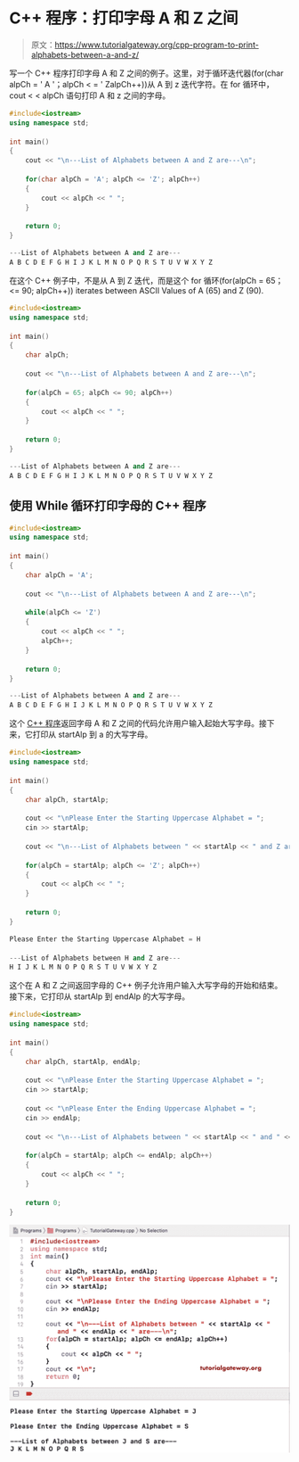 # C++ 程序：打印字母 A 和 Z 之间

> 原文：<https://www.tutorialgateway.org/cpp-program-to-print-alphabets-between-a-and-z/>

写一个 C++ 程序打印字母 A 和 Z 之间的例子。这里，对于循环迭代器(for(char alpCh = ' A '；alpCh < = ' ZalpCh++))从 A 到 z 迭代字符。在 for 循环中，cout < < alpCh 语句打印 A 和 z 之间的字母。

```cpp
#include<iostream>
using namespace std;

int main()
{
	cout << "\n---List of Alphabets between A and Z are---\n";

	for(char alpCh = 'A'; alpCh <= 'Z'; alpCh++)
	{
		cout << alpCh << " ";
	}

	return 0;
}
```

```cpp
---List of Alphabets between A and Z are---
A B C D E F G H I J K L M N O P Q R S T U V W X Y Z 
```

在这个 C++ 例子中，不是从 A 到 Z 迭代，而是这个 for 循环(for(alpCh = 65；<= 90; alpCh++)) iterates between ASCII Values of A (65) and Z (90).

```cpp
#include<iostream>
using namespace std;

int main()
{
	char alpCh;

	cout << "\n---List of Alphabets between A and Z are---\n";

	for(alpCh = 65; alpCh <= 90; alpCh++)
	{
		cout << alpCh << " ";
	}

	return 0;
}
```

```cpp
---List of Alphabets between A and Z are---
A B C D E F G H I J K L M N O P Q R S T U V W X Y Z 
```

## 使用 While 循环打印字母的 C++ 程序

```cpp
#include<iostream>
using namespace std;

int main()
{
	char alpCh = 'A';

	cout << "\n---List of Alphabets between A and Z are---\n";

	while(alpCh <= 'Z')
	{
		cout << alpCh << " ";
		alpCh++;
	}

	return 0;
}
```

```cpp
---List of Alphabets between A and Z are---
A B C D E F G H I J K L M N O P Q R S T U V W X Y Z 
```

这个 [C++ 程序](https://www.tutorialgateway.org/cpp-programs/)返回字母 A 和 Z 之间的代码允许用户输入起始大写字母。接下来，它打印从 startAlp 到 a 的大写字母。

```cpp
#include<iostream>
using namespace std;

int main()
{
	char alpCh, startAlp;

	cout << "\nPlease Enter the Starting Uppercase Alphabet = ";
	cin >> startAlp;

	cout << "\n---List of Alphabets between " << startAlp << " and Z are---\n";

	for(alpCh = startAlp; alpCh <= 'Z'; alpCh++)
	{
		cout << alpCh << " ";
	}

	return 0;
}
```

```cpp
Please Enter the Starting Uppercase Alphabet = H

---List of Alphabets between H and Z are---
H I J K L M N O P Q R S T U V W X Y Z 
```

这个在 A 和 Z 之间返回字母的 C++ 例子允许用户输入大写字母的开始和结束。接下来，它打印从 startAlp 到 endAlp 的大写字母。

```cpp
#include<iostream>
using namespace std;

int main()
{
	char alpCh, startAlp, endAlp;

	cout << "\nPlease Enter the Starting Uppercase Alphabet = ";
	cin >> startAlp;

	cout << "\nPlease Enter the Ending Uppercase Alphabet = ";
	cin >> endAlp;

	cout << "\n---List of Alphabets between " << startAlp << " and " << endAlp << " are---\n";

	for(alpCh = startAlp; alpCh <= endAlp; alpCh++)
	{
		cout << alpCh << " ";
	}

	return 0;
}
```

![CPP Program to Print Alphabets between A and Z 5](img/d00d117c589e038aa7cc8627a933da90.png)